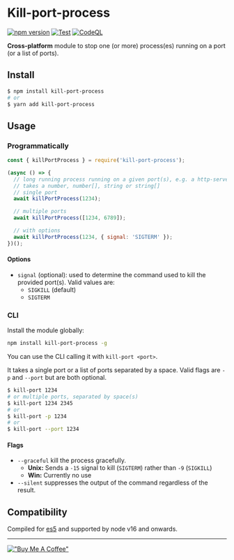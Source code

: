 # Kill-port-process

[![npm version](https://badge.fury.io/js/kill-port-process.svg)](https://badge.fury.io/js/kill-port-process)
[![Test](https://github.com/hilleer/kill-port-process/actions/workflows/ci.yml/badge.svg?branch=main)](https://github.com/hilleer/kill-port-process/actions/workflows/ci.yml)
[![CodeQL](https://github.com/hilleer/kill-port-process/actions/workflows/github-code-scanning/codeql/badge.svg)](https://github.com/hilleer/kill-port-process/actions/workflows/github-code-scanning/codeql)

**Cross-platform** module to stop one (or more) process(es) running on a port (or a list of ports).

## Install

```bash
$ npm install kill-port-process
# or
$ yarn add kill-port-process
```

## Usage

### Programmatically

```javascript
const { killPortProcess } = require('kill-port-process');

(async () => {
  // long running process running on a given port(s), e.g. a http-server
  // takes a number, number[], string or string[]
  // single port
  await killPortProcess(1234);

  // multiple ports
  await killPortProcess([1234, 6789]);

  // with options
  await killPortProcess(1234, { signal: 'SIGTERM' });
})();
```

#### Options

* `signal` (optional): used to determine the command used to kill the provided port(s). Valid values are:
  * `SIGKILL` (default)
  * `SIGTERM`

### CLI

Install the module globally:

```bash
npm install kill-port-process -g
```

You can use the CLI calling it with `kill-port <port>`.

It takes a single port or a list of ports separated by a space. Valid flags are `-p` and `--port` but are both optional.

```bash
$ kill-port 1234
# or multiple ports, separated by space(s)
$ kill-port 1234 2345
# or
$ kill-port -p 1234
# or
$ kill-port --port 1234
```

#### Flags

* `--graceful` kill the process gracefully.
  * **Unix:** Sends a `-15` signal to kill (`SIGTERM`) rather than `-9` (`SIGKILL`)
  * **Win:** Currently no use
* `--silent` suppresses the output of the command regardless of the result.

## Compatibility

Compiled for [es5](https://compat-table.github.io/compat-table/es5) and supported by node v16 and onwards.

---

[!["Buy Me A Coffee"](https://www.buymeacoffee.com/assets/img/custom_images/orange_img.png)](https://www.buymeacoffee.com/hilleer)

